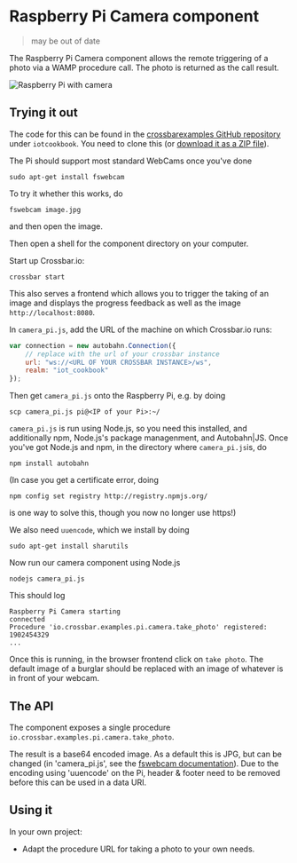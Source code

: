 # Raspberry Pi Camera component

> may be out of date

The Raspberry Pi Camera component allows the remote triggering of a photo via a WAMP procedure call. The photo is returned as the call result.

![Raspberry Pi with camera](/static/img/iotcookbook/camera_raspberry_pi.jpg)

## Trying it out

The code for this can be found in the [crossbarexamples GitHub repository](https://github.com/crossbario/crossbarexamples) under `iotcookbook`. You need to clone this (or [download it as a ZIP file](https://github.com/crossbario/crossbarexamples/archive/master.zip)).

The Pi should support most standard WebCams once you've done

    sudo apt-get install fswebcam

To try it whether this works, do

    fswebcam image.jpg

and then open the image.

Then open a shell for the component directory on your computer.

Start up Crossbar.io:

    crossbar start

This also serves a frontend which allows you to trigger the taking of an image and displays the progress feedback as well as the image `http://localhost:8080`.

In `camera_pi.js`, add the URL of the machine on which Crossbar.io runs:

```javascript
var connection = new autobahn.Connection({
    // replace with the url of your crossbar instance
    url: "ws://<URL OF YOUR CROSSBAR INSTANCE>/ws",
    realm: "iot_cookbook"
});
```

Then get `camera_pi.js` onto the Raspberry Pi, e.g. by doing

    scp camera_pi.js pi@<IP of your Pi>:~/

`camera_pi.js` is run using Node.js, so you need this installed, and additionally npm, Node.js's package managenment, and Autobahn|JS. Once you've got Node.js and npm, in the directory where `camera_pi.js`is, do

    npm install autobahn

(In case you get a certificate error, doing

    npm config set registry http://registry.npmjs.org/

is one way to solve this, though you now no longer use https!)

We also need `uuencode`, which we install by doing

    sudo apt-get install sharutils

Now run our camera component using Node.js

    nodejs camera_pi.js

This should log

```console
Raspberry Pi Camera starting
connected
Procedure 'io.crossbar.examples.pi.camera.take_photo' registered: 1902454329
...
```

Once this is running, in the browser frontend click on `take photo`. The default image of a burglar should be replaced with an image of whatever is in front of your webcam.

## The API

The component exposes a single procedure `io.crossbar.examples.pi.camera.take_photo`.

The result is a base64 encoded image. As a default this is JPG, but can be changed (in 'camera_pi.js', see the [fswebcam documentation](http://manpages.ubuntu.com/manpages/lucid/man1/fswebcam.1.html)). Due to the encoding using 'uuencode' on the Pi, header & footer need to be removed before this can be used in a data URI.

## Using it

In your own project:

* Adapt the procedure URL for taking a photo to your own needs.
